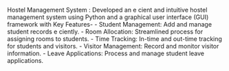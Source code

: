 Hostel Management System :
 Developed an e cient and intuitive hostel management system using Python and a graphical user interface
 (GUI) framework with Key Features-
      - Student Management: Add and manage student records e ciently. 
      - Room Allocation: Streamlined process for assigning rooms to students. 
      - Time Tracking: In-time and out-time tracking for students and visitors. 
      - Visitor Management: Record and monitor visitor information. 
      - Leave Applications: Process and manage student leave applications.
